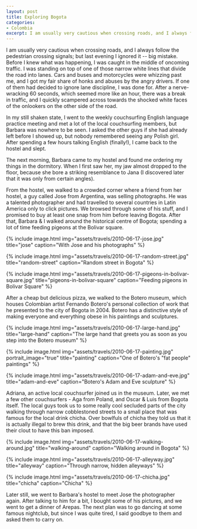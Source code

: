 ```yaml
---
layout: post
title: Exploring Bogota
categories:
- Colombia
excerpt: I am usually very cautious when crossing roads, and I always follow the pedestrian crossing signals; but last evening I ignored it -- big mistake.
---
```


I am usually very cautious when crossing roads, and I always follow the
pedestrian crossing signals; but last evening I ignored it -- big mistake.
Before I knew what was happening, I was caught in the middle of oncoming
traffic. I was standing on top of one of those narrow white lines that divide
the road into lanes. Cars and buses and motorcycles were whizzing past me, and I
got my fair share of honks and abuses by the angry drivers. If one of them had
decided to ignore lane discipline, I was done for. After a nerve-wracking 60
seconds, which seemed more like an hour, there was a break in traffic, and I
quickly scampered across towards the shocked white faces of the onlookers on the
other side of the road.

In my still shaken state, I went to the weekly couchsurfing English language
practice meeting and met a lot of the local couchsurfing members, but Barbara
was nowhere to be seen. I asked the other guys if she had already left before I
showed up, but nobody remembered seeing any Polish girl. After spending a few
hours talking English (finally!), I came back to the hostel and slept.

The next morning, Barbara came to my hostel and found me ordering my things in
the dormitory. When I first saw her, my jaw almost dropped to the floor, because
she bore a striking resemblance to Jana (I discovered later that it was only
from certain angles).

From the hostel, we walked to a crowded corner where a friend from her hostel, a
guy called Jose from Argentina, was selling photographs. He was a talented
photographer and had travelled to several countries in Latin America only to
click pictures. We browsed through some of his stuff, and I promised to buy at
least one snap from him before leaving Bogota. After that, Barbara & I walked
around the historical centre of Bogota; spending a lot of time feeding pigeons
at the Bolivar square.

{% include image.html
    img="assets/travels/2010-06-17-jose.jpg"
    title="jose"
    caption="With Jose and his photographs" %}

{% include image.html
    img="assets/travels/2010-06-17-random-street.jpg"
    title="random-street"
    caption="Random street in Bogota" %}

{% include image.html
    img="assets/travels/2010-06-17-pigeons-in-bolivar-square.jpg"
    title="pigeons-in-bolivar-square"
    caption="Feeding pigeons in Bolivar Square" %}

After a cheap but delicious pizza, we walked to the Botero museum, which houses
Colombian artist Fernando Botero's personal collection of work that he presented
to the city of Bogota in 2004. Botero has a distinctive style of making everyone
and everything obese in his paintings and sculptures.

{% include image.html
    img="assets/travels/2010-06-17-large-hand.jpg"
    title="large-hand"
    caption="The large hand that greets you as soon as you step into the Botero
    museum" %}

{% include image.html
    img="assets/travels/2010-06-17-painting.jpg"
    portrait_image="true"
    title="painting"
    caption="One of Botero's \"fat people\" paintings" %}

{% include image.html
    img="assets/travels/2010-06-17-adam-and-eve.jpg"
    title="adam-and-eve"
    caption="Botero's Adam and Eve sculpture" %}

Adriana, an active local couchsurfer joined us in the museum. Later, we met a
few other couchsurfers - Aga from Poland, and Oscar & Luis from Bogota itself.
The local guys took us to some really cool secluded parts of the city walking
through narrow cobblestoned streets to a small place that was famous for the
local drink chicha. Over bowlfuls of chicha they told us that it is actually
illegal to brew this drink, and that the big beer brands have used their clout
to have this ban imposed.

{% include image.html
    img="assets/travels/2010-06-17-walking-around.jpg"
    title="walking-around"
    caption="Walking around in Bogota" %}

{% include image.html
    img="assets/travels/2010-06-17-alleyway.jpg"
    title="alleyway"
    caption="Through narrow, hidden alleyways" %}

{% include image.html
    img="assets/travels/2010-06-17-chicha.jpg"
    title="chicha"
    caption="Chicha" %}

Later still, we went to Barbara's hostel to meet Jose the photographer again.
After talking to him for a bit, I bought some of his pictures, and we went to
get a dinner of Arepas. The next plan was to go dancing at some famous
nightclub, but since I was quite tired, I said goodbye to them and asked them to
carry on.
